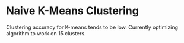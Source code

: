 # Naive K-Means Clustering
Clustering accuracy for K-means tends to be low.
Currently optimizing algorithm to work on 15 clusters.
